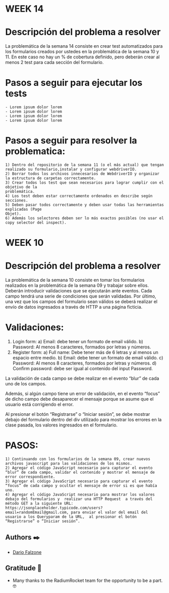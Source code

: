 # WEEK 14
# Descripción del problema a resolver
La problemática de la semana 14 consiste en crear test automatizados para los formularios creados por ustedes en la problemática de la semana 10 y 11. En este caso no hay un % de cobertura definido, pero deberán crear al menos 2 test para cada sección del formulario.

# Pasos a seguir para ejecutar los tests
	- Lorem ipsum dolor lorem
	- Lorem ipsum dolor lorem
	- Lorem ipsum dolor lorem
	- Lorem ipsum dolor lorem

# Pasos a seguir para resolver la problematica:
	1) Dentro del repositorio de la semana 11 (o el más actual) que tengan realizado su formulario,instalar y configurar webdriverIO.
	2) Borrar todos los archivos innecesarios de WebdriverIO y organizar la estructura de carpetas correctamente.
	3) Crear todos los test que sean necesarios para lograr cumplir con el objetivo de la
	problemática.
	4) Los test deben estar correctamente ordenados en describe según secciones.
	5) Deben pasar todos correctamente y deben usar todas las herramientas explicadas (Page
	Objet).
	6) Además los selectores deben ser lo más exactos posibles (no usar el copy selector del inspect).

# WEEK 10
# Descripción del problema a resolver
La problemática de la semana 10 consiste en tomar los formularios realizados en la problemática de la semana 09 y trabajar sobre ellos. Deberán introducir validaciones que se ejecutarán ante eventos. Cada campo tendrá una serie de condiciones que serán validadas. Por último, una vez que los campos del formulario sean válidos se deberá realizar el envío de datos ingresados a través de HTTP a una página ficticia.

# Validaciones:
1) Login form:
	a) Email: debe tener un formato de email válido.
	b) Password: Al menos 8 caracteres, formados por letras y números.
2) Register form:
	a) Full name: Debe tener más de 6 letras y al menos un espacio entre medio.
	b) Email: debe tener un formato de email válido.
	c) Password: Al menos 8 caracteres, formados por letras y números.
	d) Confirm password: debe ser igual al contenido del input Password.

La validación de cada campo se debe realizar en el evento “blur” de cada uno de los campos.

Además, si algún campo tiene un error de validación, en el evento “focus” de dicho campo debe desaparecer el mensaje porque se asume que el usuario está corrigiendo el error.

Al presionar el botón “Registrarse” o “Iniciar sesión”, se debe mostrar debajo del formulario dentro del div utilizado para mostrar los errores en la clase pasada, los valores ingresados en el formulario.

# PASOS:
	1) Continuando con los formularios de la semana 09, crear nuevos archivos javascript para las validaciones de los mismos.
	2) Agregar el código JavaScript necesario para capturar el evento “blur” de cada campo, validar el contenido y mostrar el mensaje de error correspondiente.
	3) Agregar el código JavaScript necesario para capturar el evento “focus” de cada campo y ocultar el mensaje de error si es que había uno.
	4) Agregar el código JavaScript necesario para mostrar los valores debajo del formularios y  realizar una HTTP Request  a través del método GET a la siguiente URL: https://jsonplaceholder.typicode.com/users?email=randomEmail@gmail.com, para enviar el valor del email del usuario a los Queryparam de la URL,  al presionar el botón “Registrarse” o “Iniciar sesión”.

## Authors ✒️

* [Dario Falzone](https://www.linkedin.com/in/darioflz/)

## Gratitude 🎁

* Many thanks to the RadiumRocket team for the opportunity to be a part. 🤓
